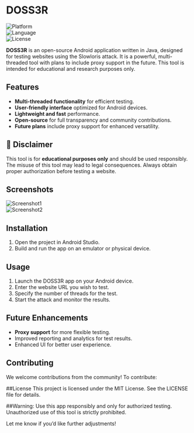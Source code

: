 # DOSS3R

![Platform](https://img.shields.io/badge/platform-Android-blue)  
![Language](https://img.shields.io/badge/language-Java-orange)  
![License](https://img.shields.io/badge/license-MIT-green)  

**DOSS3R** is an open-source Android application written in Java, designed for testing websites using the Slowloris attack. It is a powerful, multi-threaded tool with plans to include proxy support in the future. This tool is intended for educational and research purposes only.

## Features

- **Multi-threaded functionality** for efficient testing.  
- **User-friendly interface** optimized for Android devices.  
- **Lightweight and fast** performance.  
- **Open-source** for full transparency and community contributions.  
- **Future plans** include proxy support for enhanced versatility.  

## 🚧 **Disclaimer**
This tool is for **educational purposes only** and should be used responsibly. The misuse of this tool may lead to legal consequences. Always obtain proper authorization before testing a website.

## Screenshots
<!-- Add screenshots of the app -->
![Screenshot1](path/to/screenshot1.png)  
![Screenshot2](path/to/screenshot2.png)  

## Installation

1. Open the project in Android Studio.  
2. Build and run the app on an emulator or physical device.  

## Usage

1. Launch the DOSS3R app on your Android device.  
2. Enter the website URL you wish to test.  
3. Specify the number of threads for the test.  
4. Start the attack and monitor the results.  

## Future Enhancements

- **Proxy support** for more flexible testing.  
- Improved reporting and analytics for test results.  
- Enhanced UI for better user experience.  

## Contributing

We welcome contributions from the community! To contribute:  

 
##License
This project is licensed under the MIT License. See the LICENSE file for details.
   
##Warning: Use this app responsibly and only for authorized testing. Unauthorized use of this tool is strictly prohibited.



Let me know if you’d like further adjustments!

